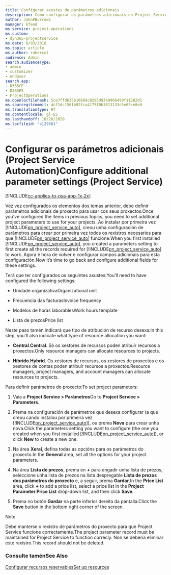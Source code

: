 ```yaml
---
title: Configurar axustes de parámetros adicionais
description: Como configurar os parámetros adicionais en Project Service
author: JohnPBurrows
manager: kfend
ms.service: project-operations
ms.custom:
- dyn365-projectservice
ms.date: 8/03/2018
ms.topic: article
ms.author: ruhercul
audience: Admin
search.audienceType:
- admin
- customizer
- enduser
search.app:
- D365CE
- D365PS
- ProjectOperations
ms.openlocfilehash: 5ce7ffd635b10689c8295d9349966450f11282d1
ms.sourcegitcommit: 4cf1dc1561b92fca4175f0b3813133c5e63ce8e6
ms.translationtype: HT
ms.contentlocale: gl-ES
ms.lasthandoff: 10/28/2020
ms.locfileid: "4129361"
---
```

# <a name="configure-additional-parameter-settings-project-service"></a><span data-ttu-id="71eff-103">Configurar os parámetros adicionais (Project Service Automation)</span><span class="sxs-lookup"><span data-stu-id="71eff-103">Configure additional parameter settings (Project Service)</span></span>

[!INCLUDE[cc-applies-to-psa-app-1x-2x](../includes/cc-applies-to-psa-app-1x-2x.md)]

<span data-ttu-id="71eff-104">Vez vez configurados os elementos dos temas anterior, debe definir parámetros adicionais de proxecto para usar cos seus proxectos.</span><span class="sxs-lookup"><span data-stu-id="71eff-104">Once you’ve configured the items in previous topics, you need to set additional project parameters to use for your projects.</span></span> <span data-ttu-id="71eff-105">Ao instalar por primeira vez [!INCLUDE[pn_project_service_auto](../includes/pn-project-service-auto.md)], creou unha configuración de parámetros para crear por primeira vez todos os rexistros necesarios para que [!INCLUDE[pn_project_service_auto](../includes/pn-project-service-auto.md)] funcione.</span><span class="sxs-lookup"><span data-stu-id="71eff-105">When you first installed [!INCLUDE[pn_project_service_auto](../includes/pn-project-service-auto.md)], you created a parameters setting to first create all the records required for [!INCLUDE[pn_project_service_auto](../includes/pn-project-service-auto.md)] to work.</span></span> <span data-ttu-id="71eff-106">Agora é hora de volver e configurar campos adicionais para esta configuración.</span><span class="sxs-lookup"><span data-stu-id="71eff-106">Now it’s time to go back and configure additional fields for these settings.</span></span>  
  
 <span data-ttu-id="71eff-107">Terá que ter configurados os seguintes axustes:</span><span class="sxs-lookup"><span data-stu-id="71eff-107">You’ll need to have configured the following settings:</span></span>  
  
-   <span data-ttu-id="71eff-108">Unidade organizativa</span><span class="sxs-lookup"><span data-stu-id="71eff-108">Organizational unit</span></span>  
  
-   <span data-ttu-id="71eff-109">Frecuencia das facturas</span><span class="sxs-lookup"><span data-stu-id="71eff-109">Invoice frequency</span></span>  
  
-   <span data-ttu-id="71eff-110">Modelos de horas laborables</span><span class="sxs-lookup"><span data-stu-id="71eff-110">Work hours template</span></span>  
  
-   <span data-ttu-id="71eff-111">Lista de prezos</span><span class="sxs-lookup"><span data-stu-id="71eff-111">Price list</span></span>  
 
<span data-ttu-id="71eff-112">Neste paso tamén indicará que tipo de atribución de recurso desexa:</span><span class="sxs-lookup"><span data-stu-id="71eff-112">In this step, you’ll also indicate what type of resource allocation you want:</span></span>  
  
- <span data-ttu-id="71eff-113">**Central**.</span><span class="sxs-lookup"><span data-stu-id="71eff-113">**Central**.</span></span> <span data-ttu-id="71eff-114">Só os xestores de recursos poden atribuír recursos a proxectos.</span><span class="sxs-lookup"><span data-stu-id="71eff-114">Only resource managers can allocate resources to projects.</span></span>  
  
- <span data-ttu-id="71eff-115">**Híbrido**.</span><span class="sxs-lookup"><span data-stu-id="71eff-115">**Hybrid**.</span></span> <span data-ttu-id="71eff-116">Os xestores de recursos, os xestores de proxectos e os xestores de contas poden atribuír recursos a proxectos.</span><span class="sxs-lookup"><span data-stu-id="71eff-116">Resource managers, project managers, and account managers can allocate resources to projects.</span></span>  
  
 
<span data-ttu-id="71eff-117">Para definir parámetros do proxecto:</span><span class="sxs-lookup"><span data-stu-id="71eff-117">To set project parameters:</span></span>  
  
1. <span data-ttu-id="71eff-118">Vaia a **Project Service > Parámetros**</span><span class="sxs-lookup"><span data-stu-id="71eff-118">Go to **Project Service > Parameters**.</span></span>  
  
2. <span data-ttu-id="71eff-119">Prema na configuración de parámetros que desexa configurar (a que creou cando instalou por primeira vez [!INCLUDE[pn_project_service_auto](../includes/pn-project-service-auto.md)]), ou prema **Nova** para crear unha nova.</span><span class="sxs-lookup"><span data-stu-id="71eff-119">Click the parameters setting you want to configure (the one you created when you first installed [!INCLUDE[pn_project_service_auto](../includes/pn-project-service-auto.md)]), or click **New** to create a new one.</span></span>  
  
3. <span data-ttu-id="71eff-120">Na área **Xeral**, defina todas as opcións para os parámetros do proxecto.</span><span class="sxs-lookup"><span data-stu-id="71eff-120">In the **General** area, set all the options for your project parameters.</span></span>  
  
4. <span data-ttu-id="71eff-121">Na área **Lista de prezos**, prema en **+** para engadir unha lista de prezos, seleccione unha lista de prezos na lista despregable **Lista de prezos dos parámetros do proxecto** e, a seguir, prema **Gardar**.</span><span class="sxs-lookup"><span data-stu-id="71eff-121">In the **Price List** area, click **+** to add a price list, select a price list in the **Project Parameter Price List** drop-down list, and then click **Save**.</span></span>  
  
5. <span data-ttu-id="71eff-122">Prema no botón **Gardar** na parte inferior dereita da pantalla.</span><span class="sxs-lookup"><span data-stu-id="71eff-122">Click the **Save** button in the bottom right corner of the screen.</span></span>  

> [!NOTE]
> <span data-ttu-id="71eff-123">Debe manterse o rexistro de parámetros do proxecto para que Project Service funcione correctamente.</span><span class="sxs-lookup"><span data-stu-id="71eff-123">The project parameter record must be maintained for Project Service to function correcly.</span></span> <span data-ttu-id="71eff-124">Non se debería eliminar este rexistro.</span><span class="sxs-lookup"><span data-stu-id="71eff-124">This record should not be deleted.</span></span>

### <a name="see-also"></a><span data-ttu-id="71eff-125">Consulte tamén</span><span class="sxs-lookup"><span data-stu-id="71eff-125">See Also</span></span>  
 [<span data-ttu-id="71eff-126">Configurar recursos reservables</span><span class="sxs-lookup"><span data-stu-id="71eff-126">Set up resources</span></span>](../psa/set-up-resources.md)
